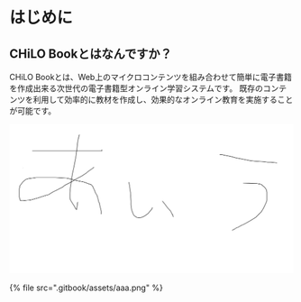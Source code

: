 # はじめに

## CHiLO Bookとはなんですか？

CHiLO Bookとは、Web上のマイクロコンテンツを組み合わせて簡単に電子書籍を作成出来る次世代の電子書籍型オンライン学習システムです。 既存のコンテンツを利用して効率的に教材を作成し、効果的なオンライン教育を実施することが可能です。

![](.gitbook/assets/aaa.png)

{% file src=".gitbook/assets/aaa.png" %}



